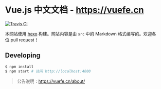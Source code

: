 # Vue.js 中文文档 - https://vuefe.cn

[![Travis CI](https://travis-ci.org/docschina/vuejs.org.svg?branch=cn)](https://travis-ci.org/docschina/vuejs.org/)

本网站使用 [hexo](http://hexo.io/) 构建。网站内容是由 `src` 中的 Markdown 格式编写的。欢迎各位 pull request！

## Developing

``` bash
$ npm install
$ npm start # 访问 http://localhost:4000
```

> 公告说明：https://vuefe.cn/about/
